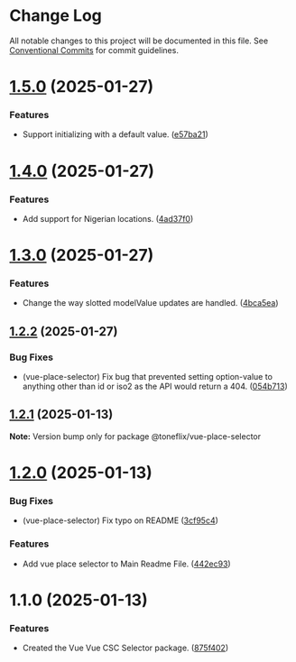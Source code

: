 # Change Log

All notable changes to this project will be documented in this file.
See [Conventional Commits](https://conventionalcommits.org) for commit guidelines.

# [1.5.0](https://github.com/toneflix/vue-component-pack/compare/@toneflix/vue-place-selector@1.4.0...@toneflix/vue-place-selector@1.5.0) (2025-01-27)

### Features

- Support initializing with a default value. ([e57ba21](https://github.com/toneflix/vue-component-pack/commit/e57ba217307eadfdf2516fca4475a0e2e5a0508b))

# [1.4.0](https://github.com/toneflix/vue-component-pack/compare/@toneflix/vue-place-selector@1.3.0...@toneflix/vue-place-selector@1.4.0) (2025-01-27)

### Features

- Add support for Nigerian locations. ([4ad37f0](https://github.com/toneflix/vue-component-pack/commit/4ad37f0e8d4c4396032abbeed996a44349bdb12b))

# [1.3.0](https://github.com/toneflix/vue-component-pack/compare/@toneflix/vue-place-selector@1.2.2...@toneflix/vue-place-selector@1.3.0) (2025-01-27)

### Features

- Change the way slotted modelValue updates are handled. ([4bca5ea](https://github.com/toneflix/vue-component-pack/commit/4bca5ea2089eccd2a67d4d491445852894075a41))

## [1.2.2](https://github.com/toneflix/vue-component-pack/compare/@toneflix/vue-place-selector@1.2.1...@toneflix/vue-place-selector@1.2.2) (2025-01-27)

### Bug Fixes

- (vue-place-selector) Fix bug that prevented setting option-value to anything other than id or iso2 as the API would return a 404. ([054b713](https://github.com/toneflix/vue-component-pack/commit/054b713521244fd825c5606e5d711d8a1a47546f))

## [1.2.1](https://github.com/toneflix/vue-component-pack/compare/@toneflix/vue-place-selector@1.2.0...@toneflix/vue-place-selector@1.2.1) (2025-01-13)

**Note:** Version bump only for package @toneflix/vue-place-selector

# [1.2.0](https://github.com/toneflix/vue-component-pack/compare/@toneflix/vue-place-selector@1.1.0...@toneflix/vue-place-selector@1.2.0) (2025-01-13)

### Bug Fixes

- (vue-place-selector) Fix typo on README ([3cf95c4](https://github.com/toneflix/vue-component-pack/commit/3cf95c4d86483fcc4721e9f711952153aa9180bb))

### Features

- Add vue place selector to Main Readme File. ([442ec93](https://github.com/toneflix/vue-component-pack/commit/442ec9347de4b79dec65790ac304d7cd7e786c21))

# 1.1.0 (2025-01-13)

### Features

- Created the Vue Vue CSC Selector package. ([875f402](https://github.com/toneflix/vue-component-pack/commit/875f40261caae09327f04dad98567cc3a7ab3e1f))

